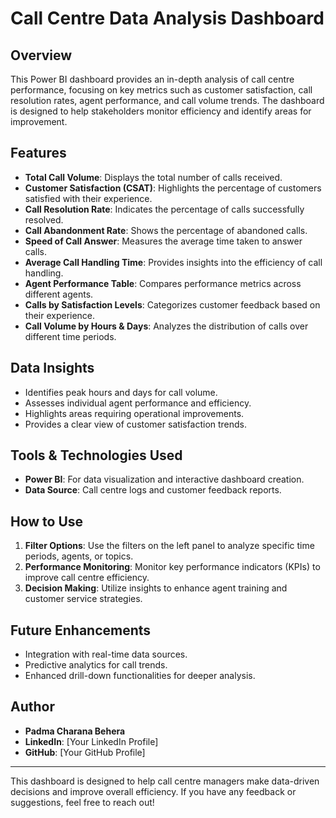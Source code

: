 # Call Centre Data Analysis Dashboard

## Overview
This Power BI dashboard provides an in-depth analysis of call centre performance, focusing on key metrics such as customer satisfaction, call resolution rates, agent performance, and call volume trends. The dashboard is designed to help stakeholders monitor efficiency and identify areas for improvement.

## Features
- **Total Call Volume**: Displays the total number of calls received.
- **Customer Satisfaction (CSAT)**: Highlights the percentage of customers satisfied with their experience.
- **Call Resolution Rate**: Indicates the percentage of calls successfully resolved.
- **Call Abandonment Rate**: Shows the percentage of abandoned calls.
- **Speed of Call Answer**: Measures the average time taken to answer calls.
- **Average Call Handling Time**: Provides insights into the efficiency of call handling.
- **Agent Performance Table**: Compares performance metrics across different agents.
- **Calls by Satisfaction Levels**: Categorizes customer feedback based on their experience.
- **Call Volume by Hours & Days**: Analyzes the distribution of calls over different time periods.

## Data Insights
- Identifies peak hours and days for call volume.
- Assesses individual agent performance and efficiency.
- Highlights areas requiring operational improvements.
- Provides a clear view of customer satisfaction trends.

## Tools & Technologies Used
- **Power BI**: For data visualization and interactive dashboard creation.
- **Data Source**: Call centre logs and customer feedback reports.

## How to Use
1. **Filter Options**: Use the filters on the left panel to analyze specific time periods, agents, or topics.
2. **Performance Monitoring**: Monitor key performance indicators (KPIs) to improve call centre efficiency.
3. **Decision Making**: Utilize insights to enhance agent training and customer service strategies.

## Future Enhancements
- Integration with real-time data sources.
- Predictive analytics for call trends.
- Enhanced drill-down functionalities for deeper analysis.

## Author
- **Padma Charana Behera**  
- **LinkedIn**: [Your LinkedIn Profile]  
- **GitHub**: [Your GitHub Profile]  

---
This dashboard is designed to help call centre managers make data-driven decisions and improve overall efficiency. If you have any feedback or suggestions, feel free to reach out!